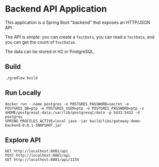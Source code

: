 #   Backend API Application

This application is a Spring Boot "backend" that exposes an HTTP/JSON API.

The API is simple: you can create a `TestData`, you can read a `TestData`, and you can get the count of `TestData`s.

The data can be stored in H2 or PostgreSQL.

##  Build

    ./gradlew build

##  Run Locally

    docker run --name postgres -e POSTGRES_PASSWORD=secret -e POSTGRES_DB=ptp -e POSTGRES_USER=ptp -e POSTGRES_PASSWORD=ptp -v $HOME/postgresql-data:/var/lib/postgresql/data -p 5432:5432 -d postgres
    SPRING_PROFILES_ACTIVE=local java -jar build/libs/gateway-demo-backend-0.0.1-SNAPSHOT.jar

##  Explore API

    GET http://localhost:8081/api
    POST http://localhost:8081/api
    GET http://localhost:8081/api/1234
